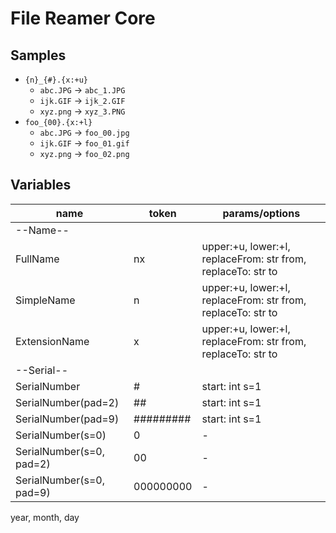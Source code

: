 # File Reamer Core
## Samples
- `{n}_{#}.{x:+u}`
  - `abc.JPG` -> `abc_1.JPG`
  - `ijk.GIF` -> `ijk_2.GIF`
  - `xyz.png` -> `xyz_3.PNG`
- `foo_{00}.{x:+l}`
  - `abc.JPG` -> `foo_00.jpg`
  - `ijk.GIF` -> `foo_01.gif`
  - `xyz.png` -> `foo_02.png`


## Variables

|name                     |token     |params/options |
|---                      |---       |---            |
|--Name--                 |
|FullName                 |nx        |upper:+u, lower:+l, replaceFrom: str from, replaceTo: str to  |
|SimpleName               |n         |upper:+u, lower:+l, replaceFrom: str from, replaceTo: str to  |
|ExtensionName            |x         |upper:+u, lower:+l, replaceFrom: str from, replaceTo: str to  |
|--Serial--               |
|SerialNumber             |#         |start: int s=1 |
|SerialNumber(pad=2)      |##        |start: int s=1 |
|SerialNumber(pad=9)      |######### |start: int s=1 |
|SerialNumber(s=0)        |0         |- |
|SerialNumber(s=0, pad=2) |00        |- |
|SerialNumber(s=0, pad=9) |000000000 |- |

year, month, day
